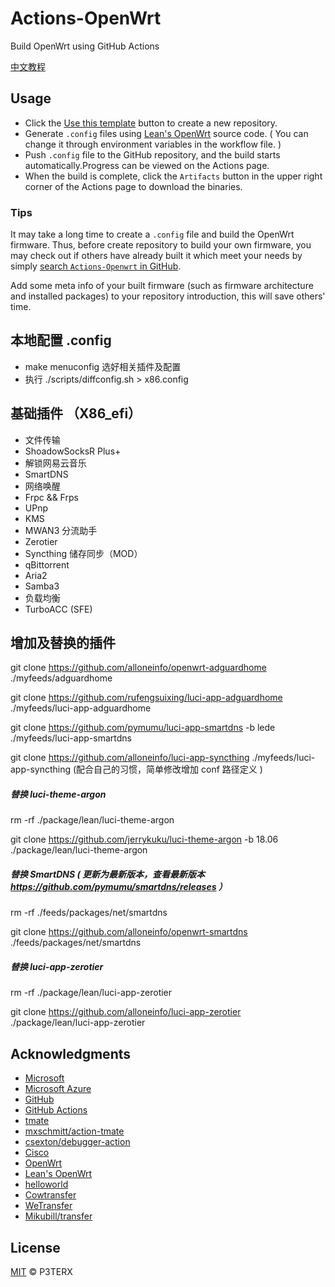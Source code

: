# Actions-OpenWrt
Build OpenWrt using GitHub Actions

[中文教程](https://p3terx.com/archives/build-openwrt-with-github-actions.html)

## Usage

- Click the [Use this template](https://github.com/P3TERX/Actions-OpenWrt/generate) button to create a new repository.
- Generate `.config` files using [Lean's OpenWrt](https://github.com/coolsnowwolf/lede) source code. ( You can change it through environment variables in the workflow file. )
- Push `.config` file to the GitHub repository, and the build starts automatically.Progress can be viewed on the Actions page.
- When the build is complete, click the `Artifacts` button in the upper right corner of the Actions page to download the binaries.

### Tips

It may take a long time to create a `.config` file and build the OpenWrt firmware. Thus, before create repository to build your own firmware, you may check out if others have already built it which meet your needs by simply [search `Actions-Openwrt` in GitHub](https://github.com/search?q=Actions-openwrt).

Add some meta info of your built firmware (such as firmware architecture and installed packages) to your repository introduction, this will save others' time.

## 本地配置 .config

- make menuconfig 选好相关插件及配置
- 执行 ./scripts/diffconfig.sh > x86.config

## 基础插件 （X86_efi）
- 文件传输
- ShoadowSocksR Plus+
- 解锁网易云音乐
- SmartDNS
- 网络唤醒
- Frpc && Frps
- UPnp
- KMS
- MWAN3 分流助手
- Zerotier
- Syncthing 储存同步（MOD）
- qBittorrent
- Aria2
- Samba3
- 负载均衡
- TurboACC (SFE)

## 增加及替换的插件
git clone https://github.com/alloneinfo/openwrt-adguardhome ./myfeeds/adguardhome 

git clone https://github.com/rufengsuixing/luci-app-adguardhome ./myfeeds/luci-app-adguardhome

git clone https://github.com/pymumu/luci-app-smartdns -b lede ./myfeeds/luci-app-smartdns 

git clone https://github.com/alloneinfo/luci-app-syncthing ./myfeeds/luci-app-syncthing    (配合自己的习惯，简单修改增加 conf 路径定义 )


##### 替换 luci-theme-argon
rm -rf ./package/lean/luci-theme-argon

git clone https://github.com/jerrykuku/luci-theme-argon -b 18.06 ./package/lean/luci-theme-argon


##### 替换 SmartDNS ( 更新为最新版本，查看最新版本  https://github.com/pymumu/smartdns/releases ）
rm -rf ./feeds/packages/net/smartdns

git clone https://github.com/alloneinfo/openwrt-smartdns ./feeds/packages/net/smartdns


##### 替换 luci-app-zerotier
rm -rf ./package/lean/luci-app-zerotier

git clone https://github.com/alloneinfo/luci-app-zerotier ./package/lean/luci-app-zerotier


## Acknowledgments

- [Microsoft](https://www.microsoft.com)
- [Microsoft Azure](https://azure.microsoft.com)
- [GitHub](https://github.com)
- [GitHub Actions](https://github.com/features/actions)
- [tmate](https://github.com/tmate-io/tmate)
- [mxschmitt/action-tmate](https://github.com/mxschmitt/action-tmate)
- [csexton/debugger-action](https://github.com/csexton/debugger-action)
- [Cisco](https://www.cisco.com/)
- [OpenWrt](https://github.com/openwrt/openwrt)
- [Lean's OpenWrt](https://github.com/coolsnowwolf/lede)
- [helloworld](https://github.com/fw876/helloworld)
- [Cowtransfer](https://cowtransfer.com)
- [WeTransfer](https://wetransfer.com/)
- [Mikubill/transfer](https://github.com/Mikubill/transfer)


## License

[MIT](https://github.com/P3TERX/Actions-OpenWrt/blob/master/LICENSE) © P3TERX
